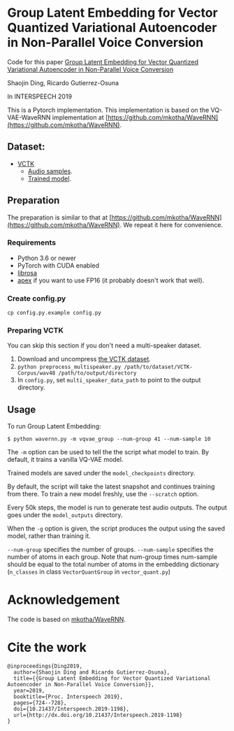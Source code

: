 # Group Latent Embedding for Vector Quantized Variational Autoencoder in Non-Parallel Voice Conversion

Code for this paper [Group Latent Embedding for Vector Quantized Variational Autoencoder in Non-Parallel Voice Conversion](https://www.isca-speech.org/archive/Interspeech_2019/pdfs/1198.pdf)

Shaojin Ding, Ricardo Gutierrez-Osuna

In INTERSPEECH 2019

This is a Pytorch implementation. This implementation is based on the VQ-VAE-WaveRNN implementation at [https://github.com/mkotha/WaveRNN](https://github.com/mkotha/WaveRNN).

## Dataset:

* [VCTK](https://datashare.is.ed.ac.uk/handle/10283/2651)
  * [Audio samples](https://shaojinding.github.io/samples/gle/gle_demo).
  *  [Trained model](https://drive.google.com/file/d/1W4lA37_susadCY5UQUPPbaqKbRNfNUW7/view?usp=sharing).

## Preparation

The preparation is similar to that at [https://github.com/mkotha/WaveRNN](https://github.com/mkotha/WaveRNN). We repeat it here for convenience.


### Requirements

* Python 3.6 or newer
* PyTorch with CUDA enabled
* [librosa](https://github.com/librosa/librosa)
* [apex](https://github.com/NVIDIA/apex) if you want to use FP16 (it probably
  doesn't work that well).


### Create config.py

```
cp config.py.example config.py
```

### Preparing VCTK

You can skip this section if you don't need a multi-speaker dataset.

1. Download and uncompress [the VCTK dataset](
  https://datashare.is.ed.ac.uk/handle/10283/2651).
2. `python preprocess_multispeaker.py /path/to/dataset/VCTK-Corpus/wav48
  /path/to/output/directory`
3. In `config.py`, set `multi_speaker_data_path` to point to the output
  directory.


## Usage

To run Group Latent Embedding:

```
$ python wavernn.py -m vqvae_group --num-group 41 --num-sample 10
```

The `-m` option can be used to tell the the script what model to train. By default, it trains a vanilla VQ-VAE model. 

Trained models are saved under the `model_checkpoints` directory.

By default, the script will take the latest snapshot and continues training
from there. To train a new model freshly, use the `--scratch` option.

Every 50k steps, the model is run to generate test audio outputs. The output
goes under the `model_outputs` directory.

When the `-g` option is given, the script produces the output using the saved
model, rather than training it.

`--num-group` specifies the number of groups. `--num-sample` specifies the number of atoms in each group. Note that num-group times num-sample should be equal to the total number of atoms in the embedding dictionary (`n_classes` in class `VectorQuantGroup` in `vector_quant.py`)

# Acknowledgement

The code is based on [mkotha/WaveRNN](https://github.com/mkotha/WaveRNN).

# Cite the work
```
@inproceedings{Ding2019,
  author={Shaojin Ding and Ricardo Gutierrez-Osuna},
  title={{Group Latent Embedding for Vector Quantized Variational Autoencoder in Non-Parallel Voice Conversion}},
  year=2019,
  booktitle={Proc. Interspeech 2019},
  pages={724--728},
  doi={10.21437/Interspeech.2019-1198},
  url={http://dx.doi.org/10.21437/Interspeech.2019-1198}
}
```
